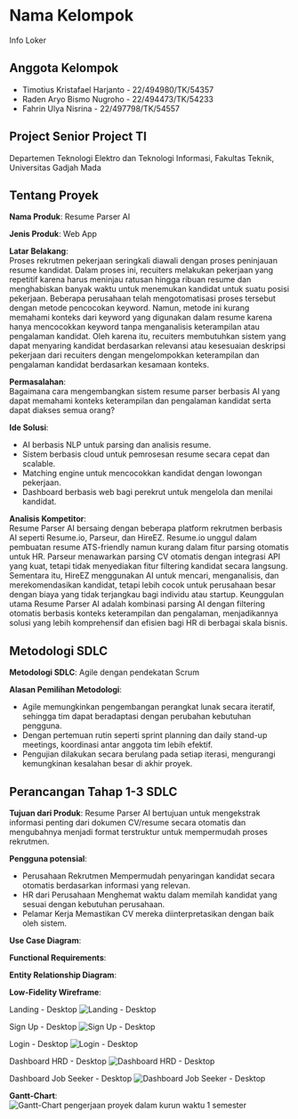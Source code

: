 # Nama Kelompok
Info Loker  

## Anggota Kelompok  
- Timotius Kristafael Harjanto - 22/494980/TK/54357
- Raden Aryo Bismo Nugroho - 22/494473/TK/54233
- Fahrin Ulya Nisrina - 22/497798/TK/54557

## Project Senior Project TI  
Departemen Teknologi Elektro dan Teknologi Informasi, Fakultas Teknik, Universitas Gadjah Mada  

## Tentang Proyek  
**Nama Produk**: Resume Parser AI

**Jenis Produk**: Web App

**Latar Belakang**:  
Proses rekrutmen pekerjaan seringkali diawali dengan proses peninjauan resume kandidat. Dalam proses ini, recuiters melakukan pekerjaan yang repetitif karena harus meninjau ratusan hingga ribuan resume dan menghabiskan banyak waktu untuk menemukan kandidat untuk suatu posisi pekerjaan. Beberapa perusahaan telah mengotomatisasi proses tersebut dengan metode pencocokan keyword. Namun, metode ini kurang memahami konteks dari keyword yang digunakan dalam resume karena hanya mencocokkan keyword tanpa menganalisis keterampilan atau pengalaman kandidat. Oleh karena itu, recuiters membutuhkan sistem yang dapat menyaring kandidat berdasarkan relevansi atau kesesuaian deskripsi pekerjaan dari recuiters dengan mengelompokkan keterampilan dan pengalaman kandidat berdasarkan kesamaan konteks.

**Permasalahan**:  
Bagaimana cara mengembangkan sistem resume parser berbasis AI yang dapat memahami konteks keterampilan dan pengalaman kandidat serta dapat diakses semua orang?

**Ide Solusi**:  
- AI berbasis NLP untuk parsing dan analisis resume.
- Sistem berbasis cloud untuk pemrosesan resume secara cepat dan scalable.
- Matching engine untuk mencocokkan kandidat dengan lowongan pekerjaan.
- Dashboard berbasis web bagi perekrut untuk mengelola dan menilai kandidat.

**Analisis Kompetitor**:  
Resume Parser AI bersaing dengan beberapa platform rekrutmen berbasis AI seperti Resume.io, Parseur, dan HireEZ. Resume.io unggul dalam pembuatan resume ATS-friendly namun kurang dalam fitur parsing otomatis untuk HR. Parseur menawarkan parsing CV otomatis dengan integrasi API yang kuat, tetapi tidak menyediakan fitur filtering kandidat secara langsung. Sementara itu, HireEZ menggunakan AI untuk mencari, menganalisis, dan merekomendasikan kandidat, tetapi lebih cocok untuk perusahaan besar dengan biaya yang tidak terjangkau bagi individu atau startup. Keunggulan utama Resume Parser AI adalah kombinasi parsing AI dengan filtering otomatis berbasis konteks keterampilan dan pengalaman, menjadikannya solusi yang lebih komprehensif dan efisien bagi HR di berbagai skala bisnis.

## Metodologi SDLC  
**Metodologi SDLC**:
Agile dengan pendekatan Scrum

**Alasan Pemilihan Metodologi**:
- Agile memungkinkan pengembangan perangkat lunak secara iteratif, sehingga tim dapat beradaptasi dengan perubahan kebutuhan pengguna.
- Dengan pertemuan rutin seperti sprint planning dan daily stand-up meetings, koordinasi antar anggota tim lebih efektif.
- Pengujian dilakukan secara berulang pada setiap iterasi, mengurangi kemungkinan kesalahan besar di akhir proyek.


## Perancangan Tahap 1-3 SDLC
**Tujuan dari Produk**:
Resume Parser AI bertujuan untuk mengekstrak informasi penting dari dokumen CV/resume secara otomatis dan mengubahnya menjadi format terstruktur untuk mempermudah proses rekrutmen.

**Pengguna potensial**:
- Perusahaan Rekrutmen
  Mempermudah penyaringan kandidat secara otomatis berdasarkan informasi yang relevan.
- HR dari Perusahaan
  Menghemat waktu dalam memilah kandidat yang sesuai dengan kebutuhan perusahaan.
- Pelamar Kerja
  Memastikan CV mereka diinterpretasikan dengan baik oleh sistem.

**Use Case Diagram**:

**Functional Requirements**:

**Entity Relationship Diagram**:

**Low-Fidelity Wireframe**:

Landing - Desktop
![Landing - Desktop](assets/Landing-Desktop.png)

Sign Up - Desktop
![Sign Up - Desktop](assets/SignUp-Desktop.png)

Login - Desktop
![Login - Desktop](assets/Login-Desktop.png)

Dashboard HRD - Desktop
![Dashboard HRD - Desktop](assets/DashboardHRD-Desktop.png)

Dashboard Job Seeker - Desktop
![Dashboard Job Seeker - Desktop](assets/DashboardJobSeeker-Desktop.png)

**Gantt-Chart**:
![Gantt-Chart pengerjaan proyek dalam kurun waktu 1 semester](assets/gantt-chart.png)

